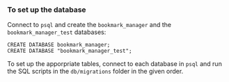 ### To set up the database
Connect to `psql` and create the `bookmark_manager` and the `bookmark_manager_test` databases:

```
CREATE DATABASE bookmark_manager;
CREATE DATABASE "bookmark_manager_test";
```
To set up the apporpriate tables, connect to each database in `psql` and run the SQL scripts in the `db/migrations` folder in the given order.
